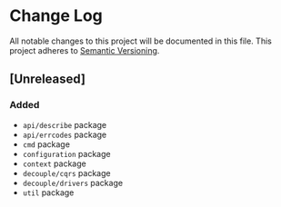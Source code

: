 # Change Log
All notable changes to this project will be documented in this file.
This project adheres to [Semantic Versioning](http://semver.org/).

## [Unreleased]
### Added
- `api/describe` package
- `api/errcodes` package
- `cmd` package
- `configuration` package
- `context` package
- `decouple/cqrs` package
- `decouple/drivers` package
- `util` package

